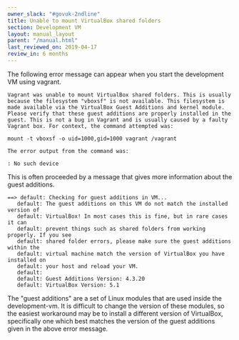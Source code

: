 ```yaml
---
owner_slack: "#govuk-2ndline"
title: Unable to mount VirtualBox shared folders
section: Development VM
layout: manual_layout
parent: "/manual.html"
last_reviewed_on: 2019-04-17
review_in: 6 months
---
```


The following error message can appear when you start the development
VM using vagrant.

```
Vagrant was unable to mount VirtualBox shared folders. This is usually
because the filesystem "vboxsf" is not available. This filesystem is
made available via the VirtualBox Guest Additions and kernel module.
Please verify that these guest additions are properly installed in the
guest. This is not a bug in Vagrant and is usually caused by a faulty
Vagrant box. For context, the command attempted was:

mount -t vboxsf -o uid=1000,gid=1000 vagrant /vagrant

The error output from the command was:

: No such device
```

This is often proceeded by a message that gives more information about
the guest additions.

```
==> default: Checking for guest additions in VM...
   default: The guest additions on this VM do not match the installed version of
   default: VirtualBox! In most cases this is fine, but in rare cases it can
   default: prevent things such as shared folders from working properly. If you see
   default: shared folder errors, please make sure the guest additions within the
   default: virtual machine match the version of VirtualBox you have installed on
   default: your host and reload your VM.
   default:
   default: Guest Additions Version: 4.3.20
   default: VirtualBox Version: 5.1
```

The "guest additions" are a set of Linux modules that are used inside
the development-vm. It is difficult to change the version of these
modules, so the easiest workaround may be to install a different
version of VirtualBox, specifically one which best matches the version
of the guest additions given in the above error message.
